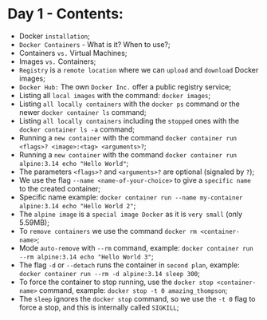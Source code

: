 # Day 1 - Contents: 

* Docker `installation`; 
* `Docker Containers` - What is it? When to use?; 
* Containers `vs.` Virtual Machines; 
* Images `vs.` Containers; 
* `Registry` is a `remote location` where we can `upload` and `download` Docker images; 
* `Docker Hub:` The own `Docker Inc.` offer a public registry service; 
* Listing all `local images` with the command: `docker images`; 
* Listing `all locally containers` with the `docker ps` command or the newer `docker container ls` command; 
* Listing `all locally containers` including the `stopped` ones with the `docker container ls -a` command; 
* Running a `new container` with the command `docker container run <flags>? <image>:<tag> <arguments>?`; 
* Running a `new container` with the command `docker container run alpine:3.14 echo "Hello World"`; 
* The parameters `<flags>?` and `<arguments>?` are optional (signaled by `?`); 
* We use the flag `--name <name-of-your-choice>` to give a `specific name` to the created container; 
* Specific name example: `docker container run --name my-container alpine:3.14 echo "Hello World 2"`; 
* The `alpine image` is a `special image Docker` as it is `very small` (only 5.59MB); 
* To `remove containers` we use the command `docker rm <container-name>`; 
* Mode `auto-remove` with `--rm` command, example: `docker container run --rm alpine:3.14 echo "Hello World 3"`; 
* The flag `-d` or `--detach` runs the container in `second plan`, example: `docker container run --rm -d alpine:3.14 sleep 300`; 
* To force the container to stop running, use the `docker stop <container-name>` command, example: `docker stop -t 0 amazing_thompson`; 
* The `sleep` ignores the `docker stop` command, so we use the `-t 0` flag to force a stop, and this is internally called `SIGKILL`;
